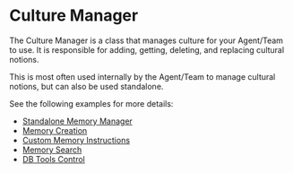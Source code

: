 # Culture Manager

The Culture Manager is a class that manages culture for your Agent/Team to use. It is responsible for adding, getting, deleting, and replacing cultural notions.

This is most often used internally by the Agent/Team to manage cultural notions, but can also be used standalone.

See the following examples for more details:

- [Standalone Memory Manager](01_standalone_memory.py)
- [Memory Creation](02_memory_creation.py)
- [Custom Memory Instructions](03_custom_memory_instructions.py)
- [Memory Search](04_memory_search.py)
- [DB Tools Control](05_db_tools_control.py)
